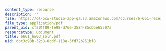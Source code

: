 ```yaml
---
content_type: resource
description: ''
file: https://ol-ocw-studio-app-qa.s3.amazonaws.com/courses/6-661-receivers-antennas-and-signals-spring-2003/dbc3c98b32c80cdf113a5fd72b951bf8_6661_hw03_soln.pdf
file_type: application/pdf
parent_uid: cf204f89-fe98-d76e-3584-85cbbe65507a
resourcetype: Document
title: 6661_hw03_soln.pdf
uid: dbc3c98b-32c8-0cdf-113a-5fd72b951bf8
---
```

